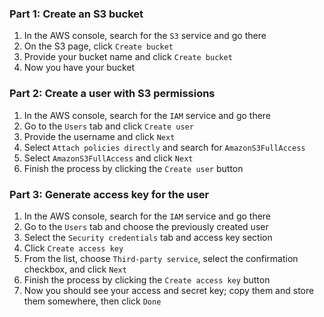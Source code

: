 ### Part 1: Create an S3 bucket

1. In the AWS console, search for the `S3` service and go there
2. On the S3 page, click `Create bucket`
3. Provide your bucket name and click `Create bucket`
4. Now you have your bucket

### Part 2: Create a user with S3 permissions

1. In the AWS console, search for the `IAM` service and go there
2. Go to the `Users` tab and click `Create user`
3. Provide the username and click `Next`
4. Select `Attach policies directly` and search for `AmazonS3FullAccess`
5. Select `AmazonS3FullAccess` and click `Next`
6. Finish the process by clicking the `Create user` button

### Part 3: Generate access key for the user

1. In the AWS console, search for the `IAM` service and go there
2. Go to the `Users` tab and choose the previously created user
3. Select the `Security credentials` tab and access key section
4. Click `Create access key`
5. From the list, choose `Third-party service`, select the confirmation checkbox, and click `Next`
6. Finish the process by clicking the `Create access key` button
7. Now you should see your access and secret key; copy them and store them somewhere, then click `Done`
